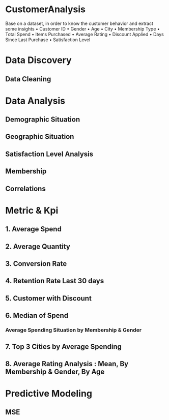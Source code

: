 # CustomerAnalysis

Base on a dataset, in order to know the customer behavior and extract some insights 
• Customer ID
• Gender
• Age
• City
• Membership Type
• Total Spend
• Items Purchased
• Average Rating
• Discount Applied
• Days Since Last Purchase
• Satisfaction Level


# Data Discovery
## Data Cleaning

# Data Analysis
## Demographic Situation
## Geographic Situation
## Satisfaction Level Analysis
## Membership 
## Correlations

# Metric & Kpi
## 1. Average Spend
## 2. Average Quantity
## 3. Conversion Rate
## 4. Retention Rate Last 30 days
## 5. Customer with Discount
## 6. Median of Spend
### Average Spending Situation by Membership & Gender
## 7. Top 3 Cities by Average Spending
## 8. Average Rating Analysis : Mean, By Membership & Gender, By Age

# Predictive Modeling
## MSE 
